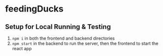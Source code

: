# feedingDucks

## Setup for Local Running & Testing
1. `npm i` in both the frontend and backend directories
2. `npm start` in the backend to run the server, then the frontend to start the react app
